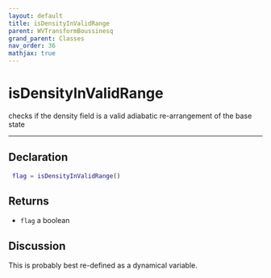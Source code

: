 ```yaml
---
layout: default
title: isDensityInValidRange
parent: WVTransformBoussinesq
grand_parent: Classes
nav_order: 36
mathjax: true
---
```


#  isDensityInValidRange

checks if the density field is a valid adiabatic re-arrangement of the base state


---

## Declaration
```matlab
 flag = isDensityInValidRange()
```
## Returns
+ `flag`  a boolean

## Discussion

  This is probably best re-defined as a dynamical variable.
 
      
